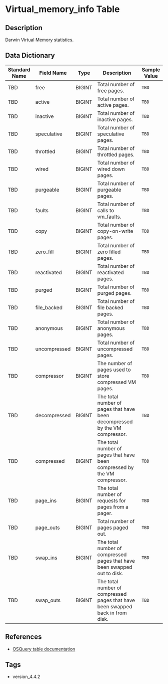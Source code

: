 # Virtual_memory_info Table

## Description
Darwin Virtual Memory statistics.

## Data Dictionary
|Standard Name|Field Name|Type|Description|Sample Value|
|---|---|---|---|---|
|TBD|free|BIGINT|Total number of free pages.|`TBD`|
|TBD|active|BIGINT|Total number of active pages.|`TBD`|
|TBD|inactive|BIGINT|Total number of inactive pages.|`TBD`|
|TBD|speculative|BIGINT|Total number of speculative pages.|`TBD`|
|TBD|throttled|BIGINT|Total number of throttled pages.|`TBD`|
|TBD|wired|BIGINT|Total number of wired down pages.|`TBD`|
|TBD|purgeable|BIGINT|Total number of purgeable pages.|`TBD`|
|TBD|faults|BIGINT|Total number of calls to vm_faults.|`TBD`|
|TBD|copy|BIGINT|Total number of copy-on-write pages.|`TBD`|
|TBD|zero_fill|BIGINT|Total number of zero filled pages.|`TBD`|
|TBD|reactivated|BIGINT|Total number of reactivated pages.|`TBD`|
|TBD|purged|BIGINT|Total number of purged pages.|`TBD`|
|TBD|file_backed|BIGINT|Total number of file backed pages.|`TBD`|
|TBD|anonymous|BIGINT|Total number of anonymous pages.|`TBD`|
|TBD|uncompressed|BIGINT|Total number of uncompressed pages.|`TBD`|
|TBD|compressor|BIGINT|The number of pages used to store compressed VM pages.|`TBD`|
|TBD|decompressed|BIGINT|The total number of pages that have been decompressed by the VM compressor.|`TBD`|
|TBD|compressed|BIGINT|The total number of pages that have been compressed by the VM compressor.|`TBD`|
|TBD|page_ins|BIGINT|The total number of requests for pages from a pager.|`TBD`|
|TBD|page_outs|BIGINT|Total number of pages paged out.|`TBD`|
|TBD|swap_ins|BIGINT|The total number of compressed pages that have been swapped out to disk.|`TBD`|
|TBD|swap_outs|BIGINT|The total number of compressed pages that have been swapped back in from disk.|`TBD`|

## References
* [OSQuery table documentation](https://osquery.io/schema/current#virtual_memory_info)

## Tags
* version_4.4.2